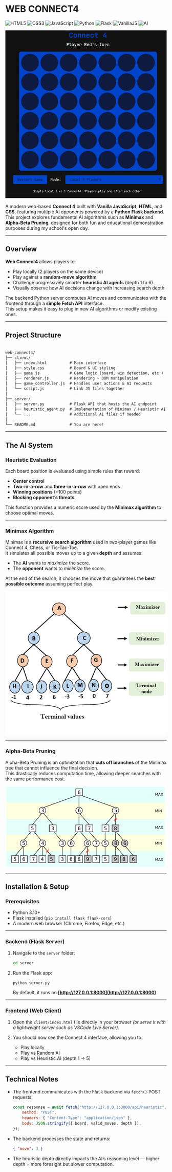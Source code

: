 # WEB CONNECT4

![HTML5](https://img.shields.io/badge/HTML5-E34F26?style=for-the-badge&logo=html5&logoColor=white)
![CSS3](https://img.shields.io/badge/CSS3-1572B6?style=for-the-badge&logo=css3&logoColor=white)
![JavaScript](https://img.shields.io/badge/JavaScript-F7DF1E?style=for-the-badge&logo=javascript&logoColor=black)
![Python](https://img.shields.io/badge/Python-3776AB?style=for-the-badge&logo=python&logoColor=white)
![Flask](https://img.shields.io/badge/Flask-000000?style=for-the-badge&logo=flask&logoColor=white)
![VanillaJS](https://img.shields.io/badge/Vanilla_JS-F0DB4F?style=for-the-badge&logo=javascript&logoColor=323330)
![AI](https://img.shields.io/badge/AI-Minimax-blueviolet?style=for-the-badge&logo=OpenAI&logoColor=white)

![board](images/board.png)

A modern web-based **Connect 4** built with **Vanilla JavaScript**, **HTML**, and **CSS**, featuring multiple AI opponents powered by a **Python Flask backend**.  
This project explores fundamental AI algorithms such as **Minimax** and **Alpha-Beta Pruning**, designed for both fun and educational demonstration purposes during my school's open day.

---

## Overview

**Web Connect4** allows players to:

- Play locally (2 players on the same device)
- Play against a **random-move algorithm**
- Challenge progressively smarter **heuristic AI agents** (depth 1 to 6)
- Visually observe how AI decisions change with increasing search depth

The backend Python server computes AI moves and communicates with the frontend through a **simple Fetch API** interface.  
This setup makes it easy to plug in new AI algorithms or modify existing ones.

---

## Project Structure

```

web-connect4/
├── client/
│   ├── index.html          # Main interface
│   ├── style.css           # Board & UI styling
│   ├── game.js             # Game logic (board, win detection, etc.)
│   ├── renderer.js         # Rendering + DOM manipulation
│   ├── game_controller.js  # Handles user actions & AI requests
│   └── script.js           # Link JS files together
│
├── server/
│   ├── server.py           # Flask API that hosts the AI endpoint
│   ├── heuristic_agent.py  # Implementation of Minimax / Heuristic AI
│   └── ...                 # Additional AI files if needed
│
└── README.md               # You are here!

```

---

## The AI System

### Heuristic Evaluation

Each board position is evaluated using simple rules that reward:

- **Center control**
- **Two-in-a-row** and **three-in-a-row** with open ends
- **Winning positions** (+100 points)
- **Blocking opponent’s threats**

This function provides a numeric score used by the **Minimax algorithm** to choose optimal moves.

---

### Minimax Algorithm

Minimax is a **recursive search algorithm** used in two-player games like Connect 4, Chess, or Tic-Tac-Toe.  
It simulates all possible moves up to a given **depth** and assumes:

- The **AI** wants to *maximize* the score.
- The **opponent** wants to *minimize* the score.

At the end of the search, it chooses the move that guarantees the **best possible outcome** assuming perfect play.

![minimax](images/minimax.png)

---

### Alpha-Beta Pruning

Alpha-Beta Pruning is an optimization that **cuts off branches** of the Minimax tree that cannot influence the final decision.  
This drastically reduces computation time, allowing deeper searches with the same performance cost.

![minimax alpha beta pruning](images/minimax_alpha_beta_pruning.png)

---

## Installation & Setup

### Prerequisites

- Python 3.10+
- Flask installed (`pip install flask flask-cors`)
- A modern web browser (Chrome, Firefox, Edge, etc.)

---

### Backend (Flask Server)

1. Navigate to the `server` folder:

    ```bash
    cd server
    ```

2. Run the Flask app:

   ```bash
   python server.py
   ```

   By default, it runs on **[http://127.0.0.1:8000](http://127.0.0.1:8000)**

---

### Frontend (Web Client)

1. Open the `client/index.html` file directly in your browser
   *(or serve it with a lightweight server such as VSCode Live Server).*

2. You should now see the Connect 4 interface, allowing you to:

   * Play locally
   * Play vs Random AI
   * Play vs Heuristic AI (depth 1 → 5)

---

## Technical Notes

* The frontend communicates with the Flask backend via `fetch()` POST requests:

  ```js
  const response = await fetch("http://127.0.0.1:8000/api/heuristic", {
      method: "POST",
      headers: { "Content-Type": "application/json" },
      body: JSON.stringify({ board, valid_moves, depth }),
  });
  ```

* The backend processes the state and returns:

  ```json
  { "move": 3 }
  ```

* The heuristic depth directly impacts the AI’s reasoning level — higher depth = more foresight but slower computation.

